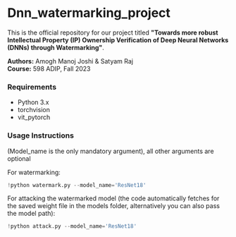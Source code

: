 # Dnn_watermarking_project
This is the official repository for our project titled **"Towards more robust Intellectual Property (IP) Ownership Verification of Deep Neural Networks (DNNs) through Watermarking"**.

**Authors:** Amogh Manoj Joshi & Satyam Raj</br>
**Course:** 598 ADIP, Fall 2023

### Requirements

- Python 3.x
- torchvision
- vit_pytorch

### Usage Instructions
(Model_name is the only mandatory argument), all other arguments are optional

For watermarking:
```python
!python watermark.py --model_name='ResNet18' 
```

For attacking the watermarked model (the code automatically fetches for the saved weight file in the models folder, alternatively you can also pass the model path):
```python
!python attack.py --model_name='ResNet18'
```
